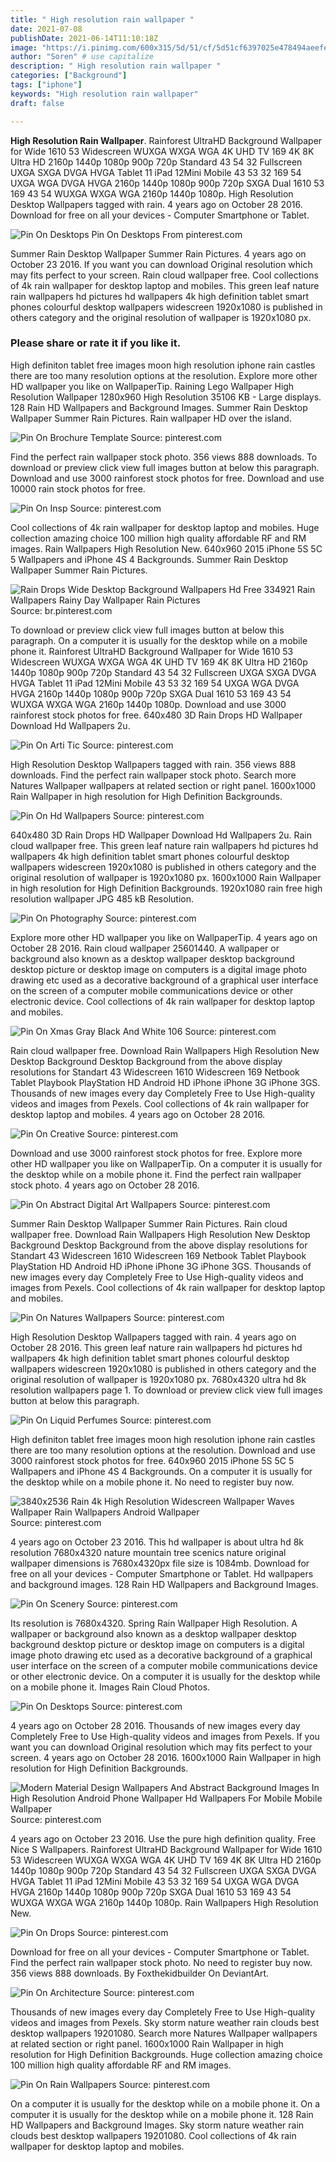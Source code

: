 ```yaml
---
title: " High resolution rain wallpaper "
date: 2021-07-08
publishDate: 2021-06-14T11:10:18Z
image: "https://i.pinimg.com/600x315/5d/51/cf/5d51cf6397025e478494aeefebc292ff.jpg"
author: "Soren" # use capitalize
description: " High resolution rain wallpaper "
categories: ["Background"]
tags: ["iphone"]
keywords: "High resolution rain wallpaper"
draft: false

---
```



**High Resolution Rain Wallpaper**. Rainforest UltraHD Background Wallpaper for Wide 1610 53 Widescreen WUXGA WXGA WGA 4K UHD TV 169 4K 8K Ultra HD 2160p 1440p 1080p 900p 720p Standard 43 54 32 Fullscreen UXGA SXGA DVGA HVGA Tablet 11 iPad 12Mini Mobile 43 53 32 169 54 UXGA WGA DVGA HVGA 2160p 1440p 1080p 900p 720p SXGA Dual 1610 53 169 43 54 WUXGA WXGA WGA 2160p 1440p 1080p. High Resolution Desktop Wallpapers tagged with rain. 4 years ago on October 28 2016. Download for free on all your devices - Computer Smartphone or Tablet.

![Pin On Desktops](https://i.pinimg.com/originals/91/7b/27/917b27fb7b07a2a9aa4c8a69215a4577.jpg "Pin On Desktops")
Pin On Desktops From pinterest.com


Summer Rain Desktop Wallpaper Summer Rain Pictures. 4 years ago on October 23 2016. If you want you can download Original resolution which may fits perfect to your screen. Rain cloud wallpaper free. Cool collections of 4k rain wallpaper for desktop laptop and mobiles. This green leaf nature rain wallpapers hd pictures hd wallpapers 4k high definition tablet smart phones colourful desktop wallpapers widescreen 1920x1080 is published in others category and the original resolution of wallpaper is 1920x1080 px.

### Please share or rate it if you like it.

High definiton tablet free images moon high resolution iphone rain castles there are too many resolution options at the resolution. Explore more other HD wallpaper you like on WallpaperTip. Raining Lego Wallpaper High Resolution Wallpaper 1280x960 High Resolution 35106 KB - Large displays. 128 Rain HD Wallpapers and Background Images. Summer Rain Desktop Wallpaper Summer Rain Pictures. Rain wallpaper HD over the island.


![Pin On Brochure Template](https://i.pinimg.com/originals/10/ca/49/10ca49f84d0c1812874f5772e648125c.jpg "Pin On Brochure Template")
Source: pinterest.com

Find the perfect rain wallpaper stock photo. 356 views 888 downloads. To download or preview click view full images button at below this paragraph. Download and use 3000 rainforest stock photos for free. Download and use 10000 rain stock photos for free.

![Pin On Insp](https://i.pinimg.com/originals/de/73/5e/de735ef716dd60f0feee9a7e1146d7c7.jpg "Pin On Insp")
Source: pinterest.com

Cool collections of 4k rain wallpaper for desktop laptop and mobiles. Huge collection amazing choice 100 million high quality affordable RF and RM images. Rain Wallpapers High Resolution New. 640x960 2015 iPhone 5S 5C 5 Wallpapers and iPhone 4S 4 Backgrounds. Summer Rain Desktop Wallpaper Summer Rain Pictures.

![Rain Drops Wide Desktop Background Wallpapers Hd Free 334921 Rain Wallpapers Rainy Day Wallpaper Rain Pictures](https://i.pinimg.com/originals/c1/95/60/c19560e67dcb22ff7cb3a7b971c6aec2.jpg "Rain Drops Wide Desktop Background Wallpapers Hd Free 334921 Rain Wallpapers Rainy Day Wallpaper Rain Pictures")
Source: br.pinterest.com

To download or preview click view full images button at below this paragraph. On a computer it is usually for the desktop while on a mobile phone it. Rainforest UltraHD Background Wallpaper for Wide 1610 53 Widescreen WUXGA WXGA WGA 4K UHD TV 169 4K 8K Ultra HD 2160p 1440p 1080p 900p 720p Standard 43 54 32 Fullscreen UXGA SXGA DVGA HVGA Tablet 11 iPad 12Mini Mobile 43 53 32 169 54 UXGA WGA DVGA HVGA 2160p 1440p 1080p 900p 720p SXGA Dual 1610 53 169 43 54 WUXGA WXGA WGA 2160p 1440p 1080p. Download and use 3000 rainforest stock photos for free. 640x480 3D Rain Drops HD Wallpaper Download Hd Wallpapers 2u.

![Pin On Arti Tic](https://i.pinimg.com/originals/0a/4c/fd/0a4cfd6f92527c3dc5109300ed2b06c3.jpg "Pin On Arti Tic")
Source: pinterest.com

High Resolution Desktop Wallpapers tagged with rain. 356 views 888 downloads. Find the perfect rain wallpaper stock photo. Search more Natures Wallpaper wallpapers at related section or right panel. 1600x1000 Rain Wallpaper in high resolution for High Definition Backgrounds.

![Pin On Hd Wallpapers](https://i.pinimg.com/originals/82/84/29/828429ab1455ce1abe884437405777e1.jpg "Pin On Hd Wallpapers")
Source: pinterest.com

640x480 3D Rain Drops HD Wallpaper Download Hd Wallpapers 2u. Rain cloud wallpaper free. This green leaf nature rain wallpapers hd pictures hd wallpapers 4k high definition tablet smart phones colourful desktop wallpapers widescreen 1920x1080 is published in others category and the original resolution of wallpaper is 1920x1080 px. 1600x1000 Rain Wallpaper in high resolution for High Definition Backgrounds. 1920x1080 rain free high resolution wallpaper JPG 485 kB Resolution.

![Pin On Photography](https://i.pinimg.com/originals/1b/b2/1f/1bb21fd4cc8f4096d4d501ff3902ec83.jpg "Pin On Photography")
Source: pinterest.com

Explore more other HD wallpaper you like on WallpaperTip. 4 years ago on October 28 2016. Rain cloud wallpaper 25601440. A wallpaper or background also known as a desktop wallpaper desktop background desktop picture or desktop image on computers is a digital image photo drawing etc used as a decorative background of a graphical user interface on the screen of a computer mobile communications device or other electronic device. Cool collections of 4k rain wallpaper for desktop laptop and mobiles.

![Pin On Xmas Gray Black And White 106](https://i.pinimg.com/originals/f5/50/91/f55091aeb4c1eb33b9c6559b06f42648.jpg "Pin On Xmas Gray Black And White 106")
Source: pinterest.com

Rain cloud wallpaper free. Download Rain Wallpapers High Resolution New Desktop Background Desktop Background from the above display resolutions for Standart 43 Widescreen 1610 Widescreen 169 Netbook Tablet Playbook PlayStation HD Android HD iPhone iPhone 3G iPhone 3GS. Thousands of new images every day Completely Free to Use High-quality videos and images from Pexels. Cool collections of 4k rain wallpaper for desktop laptop and mobiles. 4 years ago on October 28 2016.

![Pin On Creative](https://i.pinimg.com/originals/56/3c/ed/563ced7fab724b4ef170577f0f5b1d81.jpg "Pin On Creative")
Source: pinterest.com

Download and use 3000 rainforest stock photos for free. Explore more other HD wallpaper you like on WallpaperTip. On a computer it is usually for the desktop while on a mobile phone it. Find the perfect rain wallpaper stock photo. 4 years ago on October 28 2016.

![Pin On Abstract Digital Art Wallpapers](https://i.pinimg.com/originals/16/aa/e9/16aae9e3ca6d90ea055f179e81ee0c7b.jpg "Pin On Abstract Digital Art Wallpapers")
Source: pinterest.com

Summer Rain Desktop Wallpaper Summer Rain Pictures. Rain cloud wallpaper free. Download Rain Wallpapers High Resolution New Desktop Background Desktop Background from the above display resolutions for Standart 43 Widescreen 1610 Widescreen 169 Netbook Tablet Playbook PlayStation HD Android HD iPhone iPhone 3G iPhone 3GS. Thousands of new images every day Completely Free to Use High-quality videos and images from Pexels. Cool collections of 4k rain wallpaper for desktop laptop and mobiles.

![Pin On Natures Wallpapers](https://i.pinimg.com/originals/f9/be/8f/f9be8f1f02a43cf5c7f564cdfef71588.jpg "Pin On Natures Wallpapers")
Source: pinterest.com

High Resolution Desktop Wallpapers tagged with rain. 4 years ago on October 28 2016. This green leaf nature rain wallpapers hd pictures hd wallpapers 4k high definition tablet smart phones colourful desktop wallpapers widescreen 1920x1080 is published in others category and the original resolution of wallpaper is 1920x1080 px. 7680x4320 ultra hd 8k resolution wallpapers page 1. To download or preview click view full images button at below this paragraph.

![Pin On Liquid Perfumes](https://i.pinimg.com/originals/e5/95/69/e595695151e71cf7003bbe188f052cb0.jpg "Pin On Liquid Perfumes")
Source: pinterest.com

High definiton tablet free images moon high resolution iphone rain castles there are too many resolution options at the resolution. Download and use 3000 rainforest stock photos for free. 640x960 2015 iPhone 5S 5C 5 Wallpapers and iPhone 4S 4 Backgrounds. On a computer it is usually for the desktop while on a mobile phone it. No need to register buy now.

![3840x2536 Rain 4k High Resolution Widescreen Wallpaper Waves Wallpaper Rain Wallpapers Android Wallpaper](https://i.pinimg.com/originals/5f/9d/56/5f9d5671c46ea469ca12489e733db15b.jpg "3840x2536 Rain 4k High Resolution Widescreen Wallpaper Waves Wallpaper Rain Wallpapers Android Wallpaper")
Source: pinterest.com

4 years ago on October 23 2016. This hd wallpaper is about ultra hd 8k resolution 7680x4320 nature mountain tree scenics nature original wallpaper dimensions is 7680x4320px file size is 1084mb. Download for free on all your devices - Computer Smartphone or Tablet. Hd wallpapers and background images. 128 Rain HD Wallpapers and Background Images.

![Pin On Scenery](https://i.pinimg.com/originals/da/8f/cd/da8fcd9d6ece6a54893cfe10a23709de.jpg "Pin On Scenery")
Source: pinterest.com

Its resolution is 7680x4320. Spring Rain Wallpaper High Resolution. A wallpaper or background also known as a desktop wallpaper desktop background desktop picture or desktop image on computers is a digital image photo drawing etc used as a decorative background of a graphical user interface on the screen of a computer mobile communications device or other electronic device. On a computer it is usually for the desktop while on a mobile phone it. Images Rain Cloud Photos.

![Pin On Desktops](https://i.pinimg.com/originals/91/7b/27/917b27fb7b07a2a9aa4c8a69215a4577.jpg "Pin On Desktops")
Source: pinterest.com

4 years ago on October 28 2016. Thousands of new images every day Completely Free to Use High-quality videos and images from Pexels. If you want you can download Original resolution which may fits perfect to your screen. 4 years ago on October 28 2016. 1600x1000 Rain Wallpaper in high resolution for High Definition Backgrounds.

![Modern Material Design Wallpapers And Abstract Background Images In High Resolution Android Phone Wallpaper Hd Wallpapers For Mobile Mobile Wallpaper](https://i.pinimg.com/originals/9e/f5/6d/9ef56d6f3458aff8fabcae8efff8ee6a.jpg "Modern Material Design Wallpapers And Abstract Background Images In High Resolution Android Phone Wallpaper Hd Wallpapers For Mobile Mobile Wallpaper")
Source: pinterest.com

4 years ago on October 23 2016. Use the pure high definition quality. Free Nice S Wallpapers. Rainforest UltraHD Background Wallpaper for Wide 1610 53 Widescreen WUXGA WXGA WGA 4K UHD TV 169 4K 8K Ultra HD 2160p 1440p 1080p 900p 720p Standard 43 54 32 Fullscreen UXGA SXGA DVGA HVGA Tablet 11 iPad 12Mini Mobile 43 53 32 169 54 UXGA WGA DVGA HVGA 2160p 1440p 1080p 900p 720p SXGA Dual 1610 53 169 43 54 WUXGA WXGA WGA 2160p 1440p 1080p. Rain Wallpapers High Resolution New.

![Pin On Drops](https://i.pinimg.com/564x/e9/8d/12/e98d12575e48ecb1d94e3afca8c81381.jpg "Pin On Drops")
Source: pinterest.com

Download for free on all your devices - Computer Smartphone or Tablet. Find the perfect rain wallpaper stock photo. No need to register buy now. 356 views 888 downloads. By Foxthekidbuilder On DeviantArt.

![Pin On Architecture](https://i.pinimg.com/originals/38/4a/4c/384a4cde0c9e5e33d2f31b0e250ee42b.jpg "Pin On Architecture")
Source: pinterest.com

Thousands of new images every day Completely Free to Use High-quality videos and images from Pexels. Sky storm nature weather rain clouds best desktop wallpapers 19201080. Search more Natures Wallpaper wallpapers at related section or right panel. 1600x1000 Rain Wallpaper in high resolution for High Definition Backgrounds. Huge collection amazing choice 100 million high quality affordable RF and RM images.

![Pin On Rain Wallpapers](https://i.pinimg.com/600x315/5d/51/cf/5d51cf6397025e478494aeefebc292ff.jpg "Pin On Rain Wallpapers")
Source: pinterest.com

On a computer it is usually for the desktop while on a mobile phone it. On a computer it is usually for the desktop while on a mobile phone it. 128 Rain HD Wallpapers and Background Images. Sky storm nature weather rain clouds best desktop wallpapers 19201080. Cool collections of 4k rain wallpaper for desktop laptop and mobiles.

